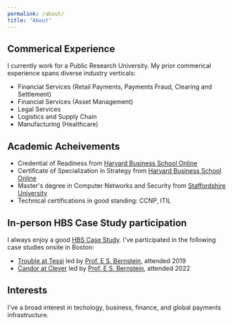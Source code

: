```yaml
---
permalink: /about/
title: "About"
---
```


## Commerical Experience
I currently work for a Public Research University. My prior commerical experience spans diverse industry verticals:

- Financial Services (Retail Payments, Payments Fraud, Clearing and Settlement)
- Financial Services (Asset Management)
- Legal Services
- Logistics and Supply Chain
- Manufacturing (Healthcare)

## Academic Acheivements 
- Credential of Readiness from [Harvard Business School Online](https://online.hbs.edu/)
- Certificate of Specialization in Strategy from [Harvard Business School Online](https://online.hbs.edu/)
- Master's degree in Computer Networks and Security from [Staffordshire University](https://staffs.ac.uk/)
- Technical certifications in good standing: CCNP, ITIL

## In-person HBS Case Study participation
I always enjoy a good [HBS Case Study](https://www.hbs.edu/mba/academic-experience/Pages/the-hbs-case-method.aspx). I've participated in the following case studies onsite in Boston:
- [Trouble at Tessi](https://www.hbs.edu/faculty/Pages/item.aspx?num=48436) led by [Prof. E S. Bernstein](https://www.hbs.edu/faculty/Pages/profile.aspx?facId=17441), attended 2019
- [Candor at Clever](https://www.hbs.edu/faculty/Pages/item.aspx?num=54494) led by [Prof. E S. Bernstein](https://www.hbs.edu/faculty/Pages/profile.aspx?facId=17441), attended 2022

## Interests
I've a broad interest in techology, business, finance, and global payments infrastructure.